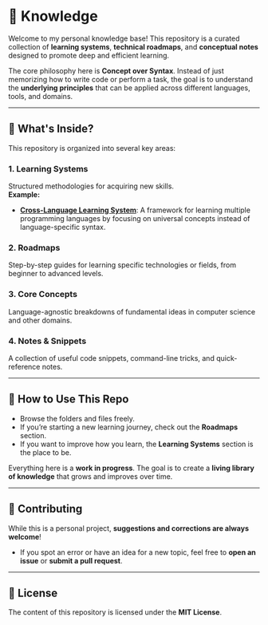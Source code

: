 # 🧠 Knowledge

Welcome to my personal knowledge base! This repository is a curated collection of **learning systems**, **technical roadmaps**, and **conceptual notes** designed to promote deep and efficient learning.

The core philosophy here is **Concept over Syntax**. Instead of just memorizing how to write code or perform a task, the goal is to understand the **underlying principles** that can be applied across different languages, tools, and domains.

---

## 📂 What's Inside?

This repository is organized into several key areas:

### 1. Learning Systems
Structured methodologies for acquiring new skills.  
**Example:**  
- <a href="./cross_laguage_learning.md">**Cross-Language Learning System**</a>: A framework for learning multiple programming languages by focusing on universal concepts instead of language-specific syntax.

### 2. Roadmaps
Step-by-step guides for learning specific technologies or fields, from beginner to advanced levels.

### 3. Core Concepts
Language-agnostic breakdowns of fundamental ideas in computer science and other domains.

### 4. Notes & Snippets
A collection of useful code snippets, command-line tricks, and quick-reference notes.

---

## 🚀 How to Use This Repo

- Browse the folders and files freely.  
- If you’re starting a new learning journey, check out the **Roadmaps** section.  
- If you want to improve how you learn, the **Learning Systems** section is the place to be.  

Everything here is a **work in progress**. The goal is to create a **living library of knowledge** that grows and improves over time.

---

## 🤝 Contributing

While this is a personal project, **suggestions and corrections are always welcome**!  
- If you spot an error or have an idea for a new topic, feel free to **open an issue** or **submit a pull request**.

---

## 📄 License

The content of this repository is licensed under the **MIT License**.
